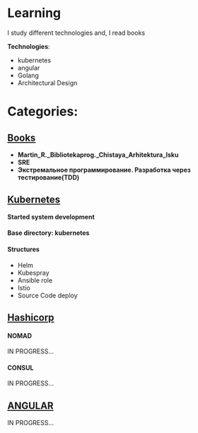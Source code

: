 # Learning

I study different technologies and, I read books<br>

**Technologies**: 
* kubernetes
* angular
* Golang
* Architectural Design

# Categories: 

## [Books](https://github.com/kassymkhan1/learning/tree/main/books)

  *  **Martin_R._Bibliotekaprog._Chistaya_Arhitektura_Isku**
  *  **SRE** 
  *  **Экстремальное программирование. Разработка через тестирование(TDD)**

## [Kubernetes](https://kubernetes.io/)

__Started system development__

#### Base directory: **kubernetes**
#### Structures 
 - Helm
 - Kubespray
 - Ansible role
 - Istio
 - Source Code deploy 

## [Hashicorp](https://developer.hashicorp.com/)

<h4>NOMAD</h4>

  IN PROGRESS...

<h4>CONSUL</h4>

  IN PROGRESS...

## [ANGULAR](https://angular.io)

  IN PROGRESS...
